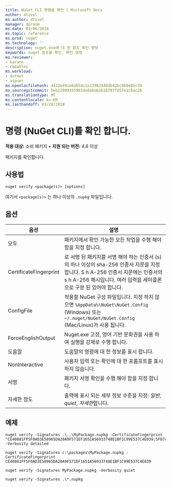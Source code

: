 ```yaml
---
title: NuGet CLI 명령을 확인 | Microsoft Docs
author: dtivel
ms.author: dtivel
manager: doronm
ms.date: 03/06/2018
ms.topic: reference
ms.prod: nuget
ms.technology: ''
description: nuget.exe에 대 한 참조 확인 명령
keywords: nuget 참조를 확인, 확인 명령
ms.reviewer:
- karann
- rmpablos
ms.workload:
- dotnet
- aspnet
ms.openlocfilehash: 4423e491e0ab5dc1e13982440db42bc9b0e85c38
ms.sourcegitcommit: beb229893559824e8abd6ab16707fd5fe1c6ac26
ms.translationtype: MT
ms.contentlocale: ko-KR
ms.lasthandoff: 03/28/2018
---
```

# <a name="verify-command-nuget-cli"></a>명령 (NuGet CLI)를 확인 합니다.

**적용 대상:** 소비 패키지 &bullet; **지원 되는 버전:** 4.6 이상

패키지를 확인합니다.

## <a name="usage"></a>사용법

```cli
nuget verify <package(s)> [options]
```

여기서 `<package(s)>` 는 하나 이상의 `.nupkg` 파일입니다.

## <a name="options"></a>옵션

| 옵션 | 설명 |
| --- | --- |
| 모두 | 패키지에서 확인 가능한 모든 작업을 수행 해야 함을 지정 합니다. |
| CertificateFingerprint | 로 서명 된 패키지를 서명 해야 하는 인증서 (s)의 하나 이상의 sha-256 인증서 지문을 지정 합니다. S h A-256 인증서 지문에는 인증서의 s h A-256 해시입니다. 여러 입력을 세미콜론으로 구분 된 있어야 합니다. |
| ConfigFile | 적용할 NuGet 구성 파일입니다. 지정 하지 않으면 `%AppData%\NuGet\NuGet.Config` (Windows) 또는 `~/.nuget/NuGet/NuGet.Config` (Mac/Linux)가 사용 됩니다.|
| ForceEnglishOutput | Nuget.exe 고정, 영어 기반 문화권을 사용 하 여 실행을 강제로 수행 합니다. |
| 도움말 | 도움말의 명령에 대 한 정보를 표시 합니다. |
| NonInteractive | 사용자 입력 또는 확인에 대 한 프롬프트를 표시 하지 않습니다. |
| 서명 | 패키지 서명 확인을 수행 해야 함을 지정 합니다. |
| 자세한 정도 | 출력에 표시 되는 세부 정보 수준을 지정: *일반*, *quiet*, *자세한*합니다. |

## <a name="examples"></a>예제

```cli
nuget verify -Signatures .\..\MyPackage.nupkg -CertificateFingerprint "CE40881FF5F0AD3E58965DA20A9F571EF1651A56933748E1BF1C99E537C4E039;5F874AAF47BCB268A19357364E7FBB09D6BF9E8A93E1229909AC5CAC865802E2" -Verbosity detailed

nuget verify -Signatures c:\packages\MyPackage.nupkg -CertificateFingerprint CE40881FF5F0AD3E58965DA20A9F571EF1651A56933748E1BF1C99E537C4E039

nuget verify -Signatures MyPackage.nupkg -Verbosity quiet

nuget verify -Signatures .\*.nupkg
```